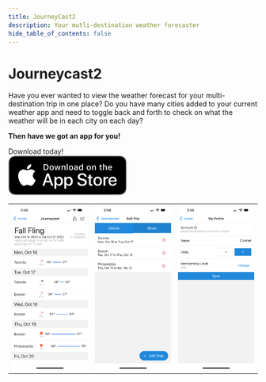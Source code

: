 ```yaml
---
title: JourneyCast2
description: Your mutli-destination weather forecaster
hide_table_of_contents: false
---
```


# Journeycast2

Have you ever wanted to view the weather forecast for your multi-destination trip in one place? Do you have many cities added to your current weather app and need to toggle back and forth to check on what the weather will be in each city on each day?

**Then have we got an app for you!**

Download today! <br />
[![Download](../../../../static/Download.svg)](https://apps.apple.com/us/app/journeycast2/id6467520223)

||||
|---|---|---|
| ![](../../../../static/img/jc2/journeycast.PNG) | ![](../../../../static/img/jc2/stops.PNG) | ![](../../../../static/img/jc2/profile.PNG) |